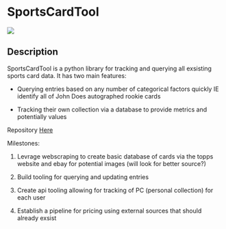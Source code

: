 
# SportsCardTool

[![](https://img.shields.io/badge/project-link-green)](https://github.com/TravisGibbs/SportsCardTool)

## Description

SportsCardTool is a python library for tracking and querying all exsisting sports card data. It has two main features:

- Querying entries based on any number of categorical factors quickly IE identify all of John Does autographed rookie cards

- Tracking their own collection via a database to provide metrics and potentially values

 Repository [Here](https://github.com/TravisGibbs/SportsCardTool)

Milestones:

1. Levrage webscraping to create basic database of cards via the topps website and ebay for potential images (will look for better source?)

2. Build tooling for querying and updating entries

3. Create api tooling allowing for tracking of PC (personal collection) for each user

4. Establish a pipeline for pricing using external sources that should already exsist
